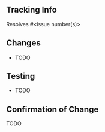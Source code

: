 ## Tracking Info

Resolves #<issue number(s)>

## Changes

<!-- What changes did you make? -->

-   TODO

## Testing

<!-- How did you confirm your changes worked? -->

-   TODO

## Confirmation of Change

<!-- Upload a screenshot, if possible. Otherwise, please provide instructions on how to see the change. -->

TODO
